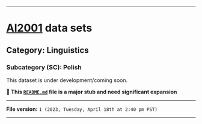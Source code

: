 
***

# [AI2001](https://github.com/seanpm2001/AI2001/) data sets

## Category: Linguistics

### Subcategory (SC): Polish

This dataset is under development/coming soon.

**🌱️ This [`README.md`](/README.md) file is a major stub and need significant expansion**

***

**File version:** `1 (2023, Tuesday, April 18th at 2:40 pm PST)`

***
